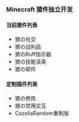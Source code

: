 ### Minecraft 猹件独立开发

#### 当前猹件列表
+ 猹の社交
+ 猹の战利品
+ 猹のBuff指示器
+ 猹の技能读条
+ 猹の邮件

#### 定制插件列表
+ 猹の修炼
+ 猹の禁用交互
+ CazellaRandom重制版
